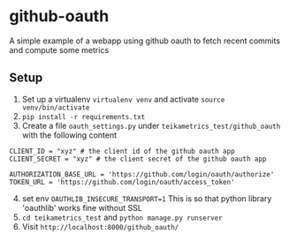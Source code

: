 # github-oauth
A simple example of a webapp using github oauth to fetch recent commits and compute some metrics

## Setup
1. Set up a virtualenv
  `virtualenv venv` and activate `source venv/bin/activate`
2. `pip install -r requirements.txt`
3. Create a file `oauth_settings.py` under `teikametrics_test/github_oauth` with the following content
```
CLIENT_ID = "xyz" # the client id of the github oauth app
CLIENT_SECRET = "xyz" # the client secret of the github oauth app

AUTHORIZATION_BASE_URL = 'https://github.com/login/oauth/authorize'
TOKEN_URL = 'https://github.com/login/oauth/access_token'

```
4. set env `OAUTHLIB_INSECURE_TRANSPORT=1` This is so that python library 'oauthlib' works fine without SSL
5. `cd teikametrics_test` and `python manage.py runserver`
6. Visit `http://localhost:8000/github_oauth/`
